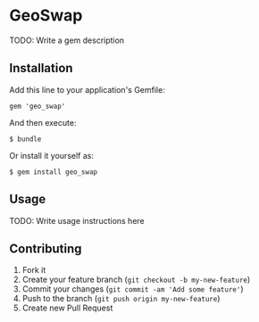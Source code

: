 # GeoSwap

TODO: Write a gem description

## Installation

Add this line to your application's Gemfile:

    gem 'geo_swap'

And then execute:

    $ bundle

Or install it yourself as:

    $ gem install geo_swap

## Usage

TODO: Write usage instructions here

## Contributing

1. Fork it
2. Create your feature branch (`git checkout -b my-new-feature`)
3. Commit your changes (`git commit -am 'Add some feature'`)
4. Push to the branch (`git push origin my-new-feature`)
5. Create new Pull Request
